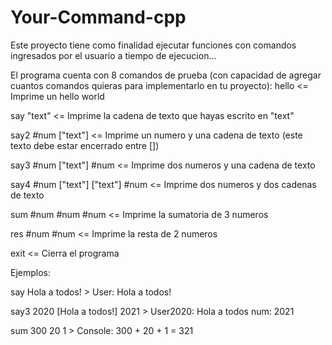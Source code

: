 # Your-Command-cpp

Este proyecto tiene como finalidad ejecutar funciones con comandos ingresados por el usuario a tiempo de ejecucion...

El programa cuenta con 8 comandos de prueba (con capacidad de agregar cuantos comandos quieras para implementarlo en tu proyecto):
  hello <= Imprime un hello world
  
  say "text" <= Imprime la cadena de texto que hayas escrito en "text"
  
  say2 #num ["text"] <= Imprime un numero y una cadena de texto (este texto debe estar encerrado entre [])
  
  say3 #num ["text"] #num <= Imprime dos numeros y una cadena de texto
  
  say4 #num ["text"] ["text"] #num <= Imprime dos numeros y dos cadenas de texto
  
  sum #num #num #num <= Imprime la sumatoria de 3 numeros
  
  res #num #num <= Imprime la resta de 2 numeros
  
  exit <= Cierra el programa
  
  
  Ejemplos:
  
  say Hola a todos!
    > User: Hola a todos!
    
  say3 2020 [Hola a todos!] 2021
    > User2020: Hola a todos num: 2021
    
  sum 300 20 1
    > Console: 300 + 20 + 1 = 321
